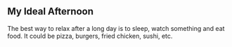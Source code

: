 ## My Ideal Afternoon

The best way to relax after a long day is to sleep, watch something and eat food. It could be pizza, burgers, fried chicken, sushi, etc.

